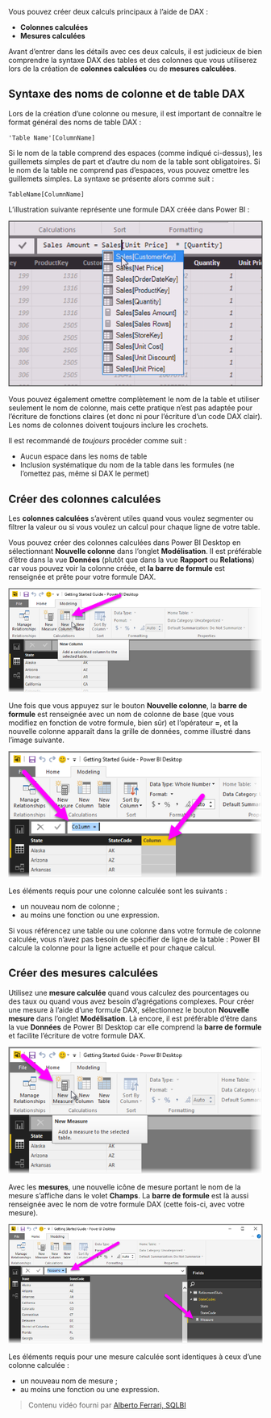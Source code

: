 Vous pouvez créer deux calculs principaux à l’aide de DAX :

* **Colonnes calculées**
* **Mesures calculées**

Avant d’entrer dans les détails avec ces deux calculs, il est judicieux de bien comprendre la syntaxe DAX des tables et des colonnes que vous utiliserez lors de la création de **colonnes calculées** ou de **mesures calculées**.

## <a name="dax-table-and-column-name-syntax"></a>Syntaxe des noms de colonne et de table DAX
Lors de la création d’une colonne ou mesure, il est important de connaître le format général des noms de table DAX :

    'Table Name'[ColumnName]

Si le nom de la table comprend des espaces (comme indiqué ci-dessus), les guillemets simples de part et d’autre du nom de la table sont obligatoires. Si le nom de la table ne comprend pas d’espaces, vous pouvez omettre les guillemets simples. La syntaxe se présente alors comme suit :

    TableName[ColumnName]

L’illustration suivante représente une formule DAX créée dans Power BI :

![](media/7-2-dax-calculation-types/dax-calc-types_1.png)

Vous pouvez également omettre complètement le nom de la table et utiliser seulement le nom de colonne, mais cette pratique n’est pas adaptée pour l’écriture de fonctions claires (et donc ni pour l’écriture d’un code DAX clair). Les noms de colonnes doivent toujours inclure les crochets.

Il est recommandé de *toujours* procéder comme suit :

* Aucun espace dans les noms de table
* Inclusion systématique du nom de la table dans les formules (ne l’omettez pas, même si DAX le permet)

## <a name="creating-calculated-columns"></a>Créer des colonnes calculées
Les **colonnes calculées** s’avèrent utiles quand vous voulez segmenter ou filtrer la valeur ou si vous voulez un calcul pour chaque ligne de votre table.

Vous pouvez créer des colonnes calculées dans Power BI Desktop en sélectionnant **Nouvelle colonne** dans l’onglet **Modélisation**. Il est préférable d’être dans la vue **Données** (plutôt que dans la vue **Rapport** ou **Relations**) car vous pouvez voir la colonne créée, et **la barre de formule** est renseignée et prête pour votre formule DAX.

![](media/7-2-dax-calculation-types/dax-calc-types_2a.png)

Une fois que vous appuyez sur le bouton **Nouvelle colonne**, la **barre de formule** est renseignée avec un nom de colonne de base (que vous modifiez en fonction de votre formule, bien sûr) et l’opérateur **=**, et la nouvelle colonne apparaît dans la grille de données, comme illustré dans l’image suivante.

![](media/7-2-dax-calculation-types/dax-calc-types_3.png)

Les éléments requis pour une colonne calculée sont les suivants :

* un nouveau nom de colonne ;
* au moins une fonction ou une expression.

Si vous référencez une table ou une colonne dans votre formule de colonne calculée, vous n’avez pas besoin de spécifier de ligne de la table : Power BI calcule la colonne pour la ligne actuelle et pour chaque calcul.

## <a name="creating-calculated-measures"></a>Créer des mesures calculées
Utilisez une **mesure calculée** quand vous calculez des pourcentages ou des taux ou quand vous avez besoin d’agrégations complexes. Pour créer une mesure à l’aide d’une formule DAX, sélectionnez le bouton **Nouvelle mesure** dans l’onglet **Modélisation**. Là encore, il est préférable d’être dans la vue **Données** de Power BI Desktop car elle comprend la **barre de formule** et facilite l’écriture de votre formule DAX.

![](media/7-2-dax-calculation-types/dax-calc-types_4.png)

Avec les **mesures**, une nouvelle icône de mesure portant le nom de la mesure s’affiche dans le volet **Champs**. La **barre de formule** est là aussi renseignée avec le nom de votre formule DAX (cette fois-ci, avec votre mesure).

![](media/7-2-dax-calculation-types/dax-calc-types_5.png)

Les éléments requis pour une mesure calculée sont identiques à ceux d’une colonne calculée :

* un nouveau nom de mesure ;
* au moins une fonction ou une expression.

> Contenu vidéo fourni par [Alberto Ferrari, SQLBI](http://www.sqlbi.com/learning-dax)
> 
> 

